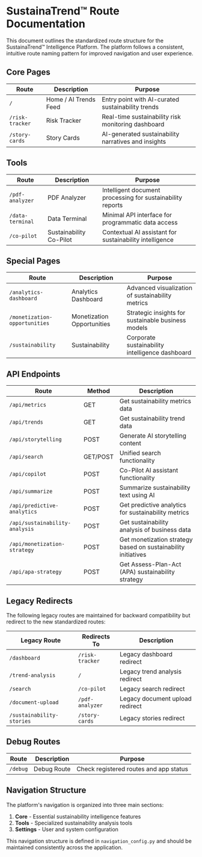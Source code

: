 # SustainaTrend™ Route Documentation

This document outlines the standardized route structure for the SustainaTrend™ Intelligence Platform. The platform follows a consistent, intuitive route naming pattern for improved navigation and user experience.

## Core Pages

| Route | Description | Purpose |
|-------|-------------|---------|
| `/` | Home / AI Trends Feed | Entry point with AI-curated sustainability trends |
| `/risk-tracker` | Risk Tracker | Real-time sustainability risk monitoring dashboard |
| `/story-cards` | Story Cards | AI-generated sustainability narratives and insights |

## Tools

| Route | Description | Purpose |
|-------|-------------|---------|
| `/pdf-analyzer` | PDF Analyzer | Intelligent document processing for sustainability reports |
| `/data-terminal` | Data Terminal | Minimal API interface for programmatic data access |
| `/co-pilot` | Sustainability Co-Pilot | Contextual AI assistant for sustainability intelligence |

## Special Pages

| Route | Description | Purpose |
|-------|-------------|---------|
| `/analytics-dashboard` | Analytics Dashboard | Advanced visualization of sustainability metrics |
| `/monetization-opportunities` | Monetization Opportunities | Strategic insights for sustainable business models |
| `/sustainability` | Sustainability | Corporate sustainability intelligence dashboard |

## API Endpoints

| Route | Method | Description |
|-------|--------|-------------|
| `/api/metrics` | GET | Get sustainability metrics data |
| `/api/trends` | GET | Get sustainability trend data |
| `/api/storytelling` | POST | Generate AI storytelling content |
| `/api/search` | GET/POST | Unified search functionality |
| `/api/copilot` | POST | Co-Pilot AI assistant functionality |
| `/api/summarize` | POST | Summarize sustainability text using AI |
| `/api/predictive-analytics` | POST | Get predictive analytics for sustainability metrics |
| `/api/sustainability-analysis` | POST | Get sustainability analysis of business data |
| `/api/monetization-strategy` | POST | Get monetization strategy based on sustainability initiatives |
| `/api/apa-strategy` | POST | Get Assess-Plan-Act (APA) sustainability strategy |

## Legacy Redirects

The following legacy routes are maintained for backward compatibility but redirect to the new standardized routes:

| Legacy Route | Redirects To | Description |
|--------------|--------------|-------------|
| `/dashboard` | `/risk-tracker` | Legacy dashboard redirect |
| `/trend-analysis` | `/` | Legacy trend analysis redirect |
| `/search` | `/co-pilot` | Legacy search redirect |
| `/document-upload` | `/pdf-analyzer` | Legacy document upload redirect |
| `/sustainability-stories` | `/story-cards` | Legacy stories redirect |

## Debug Routes

| Route | Description | Purpose |
|-------|-------------|---------|
| `/debug` | Debug Route | Check registered routes and app status |

## Navigation Structure

The platform's navigation is organized into three main sections:

1. **Core** - Essential sustainability intelligence features
2. **Tools** - Specialized sustainability analysis tools
3. **Settings** - User and system configuration

This navigation structure is defined in `navigation_config.py` and should be maintained consistently across the application.